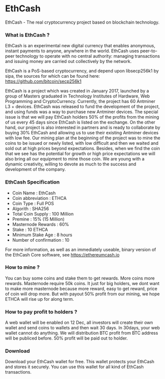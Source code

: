 # EthCash
EthCash - The real cryptocurrency project based on blockchain technology.

<h3>What is EthCash ?</h3>
EthCash is an experimental new digital currency that enables anonymous, instant payments to anyone, anywhere in the world. EthCash uses peer-to-peer technology to operate with no central authority: managing transactions and issuing money are carried out collectively by the network. 

EthCash is a PoS-based cryptocurrency, and depend upon libsecp256k1 by sipa, the sources for which can be found here: https://github.com/bitcoin/secp256k1

EthCash is a project which was created in January 2017, launched by a group of Masters graduated in Technology Institutes of Hardware, Web Programming and CryptoCurrency. Currently, the project has 60 Antminer L3 + devices. EthCash was released to fund the development of the project, and using funds was a way to purchase new Antminer devices. The special issue is that we will pay EthCash holders 50% of the profits from the mining of us every 45 days since EthCash is listed on the exchange. On the other hand, our project is also interested in partners and is ready to collaborate by buying 30% EthCash and allowing us to use their existing Antminer devices with low fee. Our mining plan at the beginning of the project was to mine the coins to be issued or newly listed, with low difficult and then we waited and sold out at high prices beyond expectations. Besides, when we find the coin that we see has the potential for growth or high price expectations we will also bring all our equipment to mine those coin. We are young with a dynamic creativity, willing to devote as much to the success and development of the company.

<h3>EthCash Specification</h3>
<ul>
  <li>Coin Name : EthCash</li>
  <li>Coin abbreviation : ETHCA</li>
  <li>Coin Type : Full POS</li>
  <li>Algorith : SHA256</li>
  <li>Total Coin Supply : 100 Million</li>
  <li>Premine : 15% (15 Million)</li>
  <li>Masternode Rewards : 60%</li>
  <li>Stake : 10 ETHCA</li>
  <li>Minimum Stake Age : 8 hours</li>
  <li>Number of confirmation : 10</li>
</ul>

For more information, as well as an immediately useable, binary version of the EthCash Core software, see https://ethereumcash.io

<h3>How to mine ?</h3>

You can buy some coins and stake them to get rewards. More coins more rewards. Masternode require 50k coins. It just for big holders, we dont want to make more masternode because more reward, easy to get reward, price of coin will drop more. But with payout 50% profit from our mining, we hope ETHCA will rise up for along term.

<h3>How to pay profit to holders ?</h3>

A web wallet will be enabled on 12 Dec, all investors will create their own wallet and send coins to wallets and then wait 30 days. In 30days, your web wallet cannot do anything. We will distribution BTC profit from BTC address will be publiced before. 50% profit will be paid out to holder.

<h3>Download</h3>

Download your EthCash wallet for free. This wallet protects your EthCash and stores it securely. You can use this wallet for all kind of EthCash transactions.



